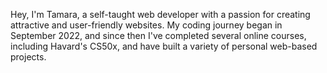 Hey, I'm Tamara, a self-taught web developer with a passion for creating attractive and user-friendly websites. My coding journey began in September 2022, and since then I've completed several online courses, including Havard's CS50x, and have built a variety of personal web-based projects.
